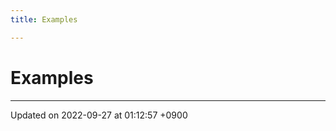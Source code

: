 ```yaml
---
title: Examples

---
```


# Examples







-------------------------------

Updated on 2022-09-27 at 01:12:57 +0900

